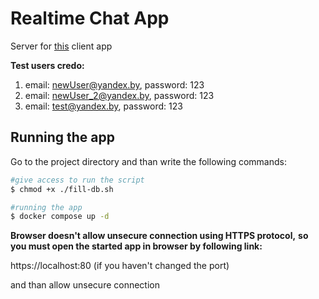 
# **Realtime Chat App**
Server for [this](https://github.com/Raytem/NestJS_chatApp_client) client app

**Test users credo:**

1. email: newUser@yandex.by, password: 123
2. email: newUser_2@yandex.by, password: 123
3. email: test@yandex.by, password: 123

## Running the app
Go to the project directory and than write the following commands:

```bash
#give access to run the script
$ chmod +x ./fill-db.sh

#running the app
$ docker compose up -d
```

**Browser doesn't allow unsecure connection using HTTPS protocol,**
**so you must open the started app in browser by following link:**

https://localhost:80 (if you haven't changed the port)

and than allow unsecure connection
